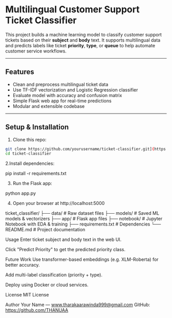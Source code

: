 # Multilingual Customer Support Ticket Classifier

This project builds a machine learning model to classify customer support tickets based on their **subject** and **body** text. It supports multilingual data and predicts labels like ticket **priority**, **type**, or **queue** to help automate customer service workflows.

---

## Features

- Clean and preprocess multilingual ticket data  
- Use TF-IDF vectorization and Logistic Regression classifier  
- Evaluate model with accuracy and confusion matrix  
- Simple Flask web app for real-time predictions  
- Modular and extensible codebase  

---

## Setup & Installation

1. Clone this repo:

```bash
git clone https://github.com/yourusername/ticket-classifier.git](https://github.com/THANUAA/Multilingual-Customer-Support-Ticket-Classifier.git
cd ticket-classifier
```
2.Install dependencies:

pip install -r requirements.txt

3. Run the Flask app:
   
python app.py

4. Open your browser at http://localhost:5000

ticket_classifier/
├── data/                      # Raw dataset files
├── models/                    # Saved ML models & vectorizers
├── app/                       # Flask app files
├── notebook/                  # Jupyter Notebook with EDA & training
├── requirements.txt           # Dependencies
└── README.md                  # Project documentation

Usage
Enter ticket subject and body text in the web UI.

Click "Predict Priority" to get the predicted priority class.

Future Work
Use transformer-based embeddings (e.g. XLM-Roberta) for better accuracy.

Add multi-label classification (priority + type).

Deploy using Docker or cloud services.

License
MIT License

Author
Your Name — www.tharakaarawinda999@gmail.com
GitHub: https://github.com/THANUAA


